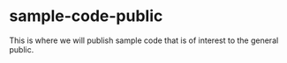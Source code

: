 # sample-code-public
This is where we will publish sample code that is of interest to the general public.
